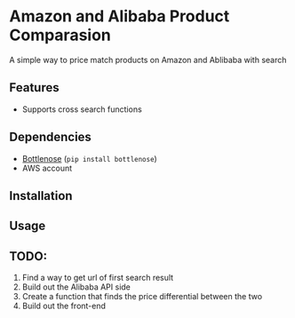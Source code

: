 # Amazon and Alibaba Product Comparasion
A simple way to price match products on Amazon and Ablibaba with search

## Features
- Supports cross search functions 

## Dependencies 
- [Bottlenose](https://github.com/lionheart/bottlenose) (`pip install bottlenose`)
- AWS account

## Installation

## Usage

## TODO:
1. Find a way to get url of first search result
2. Build out the Alibaba API side
3. Create a function that finds the price differential between the two
4. Build out the front-end